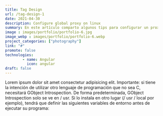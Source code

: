 ```yaml
---
title: Tag Design
url: /tag-design-1
date: 2021-04-30
description: Configure global proxy on linux
summary: En este artículo comparto algunos tips para configurar un proxy global en sistemas operativos GNU/Linux
image : images/portfolio/portfolio-6.jpg
image_webp : images/portfolio/portfolio-6.webp
project_categories: ["photography"]
link: "#"
promote: false
technologies:
        - name: Angular
          icon: angular
draft: false
---
```


Lorem ipsum dolor sit amet consectetur adipisicing elit. Importante: si tiene la intención de utilizar otro lenguaje de programación que no sea C, necesitará GObject Introspection. De forma predeterminada, GObject Introspection solo se ve en / usr. Si lo instala en otro lugar (/ usr / local por ejemplo), tendrá que definir las siguientes variables de entorno antes de ejecutar su programa:

